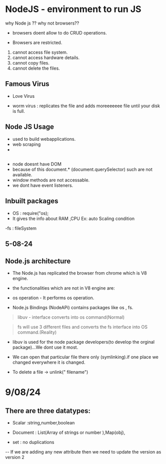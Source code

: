 # NodeJS - environment to run JS

why Node js ?? why not browsers??

- browsers doent allow to do CRUD operations.

- Browsers are restricted.

1. cannot access file system.
2. cannot access hardware details.
3. cannot copy files.
4. cannot delete the files.

## Famous Virus

- Love Virus

- worm virus : replicates the file and adds moreeeeeee file until your disk is full.

## Node JS Usage

- used to build webapplications.
- web scraping
-

##

- node doesnt have DOM
- because of this document.\* (document.querySelector) such are not available.
- window methods are not accessable.
- we dont have event listeners.

## Inbuilt packages

- OS : require("os);
- It gives the info about RAM ,CPU
  Ex: auto Scaling condition

-fs : fileSystem

## 5-08-24

## Node.js architecture

- The Node.js has replicated the browser from chrome which is V8 engine.

- the functionalities which are not in V8 engine are:

- os operation - It performs os operation.

- Node.js Bindings (NodeAPi) contains packages like os , fs.

> libuv - interface converts into os command(Normal)

> fs will use 3 different files and converts the fs interface into OS command.(Reality)

- libuv is used for the node package developers(to develop the orginal package)...We dont use it most.

- We can open that particular file there only (symlinking).if one place we changed everywhere it is changed.

- To delete a file -> unlink(" filename")

# 9/08/24

## There are three datatypes:

- Scalar :string,number,boolean

- Document : List(Array of strings or number ),Map(obj),

- set : no duplications

-- If we are adding any new attribute then we need to update the version as version 2
